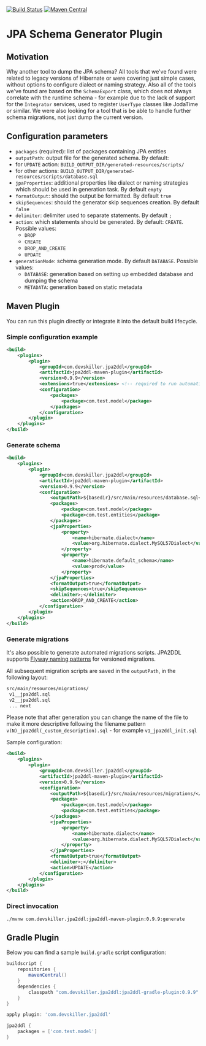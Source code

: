 [![Build Status](https://travis-ci.org/Devskiller/jpa2ddl.svg?branch=master)](https://travis-ci.org/Devskiller/jpa2ddl)   [![Maven Central](https://maven-badges.herokuapp.com/maven-central/com.devskiller.jpa2ddl/jpa2ddl-maven-plugin/badge.svg)](https://maven-badges.herokuapp.com/maven-central/com.devskiller.jpa2ddl/jpa2ddl-maven-plugin)

# JPA Schema Generator Plugin

## Motivation

Why another tool to dump the JPA schema? All tools that we've found were related to legacy versions of Hibernate or were covering just simple cases, without options to configure dialect or naming strategy. Also all of the tools we've found are based on the `SchemaExport` class, which does not always correlate with the runtime schema - for example due to the lack of support for the `Integrator` services, used to register `UserType` classes like JodaTime or similar. We were also looking for a tool that is be able to handle further schema migrations, not just dump the current version. 

## Configuration parameters

- `packages` (required): list of packages containing JPA entities
-  `outputPath`: output file for the generated schema. By default:
  - for `UPDATE` action: `BUILD_OUTPUT_DIR/generated-resources/scripts/`
  - for other actions: `BUILD_OUTPUT_DIR/generated-resources/scripts/database.sql`
- `jpaProperties`: additional properties like dialect or naming strategies which should be used in generation task. By default `empty`
- `formatOutput`: should the output be formatted. By default `true`
- `skipSequences`: should the generator skip sequences creation. By default `false`
- `delimiter`: delimiter used to separate statements. By default `;`
- `action`: which statements should be generated. By default: `CREATE`. Possible values:
  - `DROP`
  - `CREATE`
  - `DROP_AND_CREATE`
  - `UPDATE`
- `generationMode`: schema generation mode. By default `DATABASE`. Possible values:
  - `DATABASE`: generation based on setting up embedded database and dumping the schema
  - `METADATA`: generation based on static metadata

## Maven Plugin

You can run this plugin directly or integrate it into the default build lifecycle.

### Simple configuration example

```xml
<build>
    <plugins>
        <plugin>
            <groupId>com.devskiller.jpa2ddl</groupId>
            <artifactId>jpa2ddl-maven-plugin</artifactId>
            <version>0.9.9</version>
            <extensions>true</extensions> <!-- required to run automatically -->
            <configuration>
                <packages>
                    <package>com.test.model</package>
                </packages>
            </configuration>
        </plugin>
    </plugins>
</build>
```

### Generate schema

```xml
<build>
    <plugins>
        <plugin>
            <groupId>com.devskiller.jpa2ddl</groupId>
            <artifactId>jpa2ddl-maven-plugin</artifactId>
            <version>0.9.9</version>
            <configuration>
                <outputPath>${basedir}/src/main/resources/database.sql</outputPath>
                <packages>
                    <package>com.test.model</package>
                    <package>com.test.entities</package>
                </packages>
                <jpaProperties>
                    <property>
                        <name>hibernate.dialect</name>
                        <value>org.hibernate.dialect.MySQL57Dialect</value>
                    </property>
                    <property>
                        <name>hibernate.default_schema</name>
                        <value>prod</value>
                    </property>
                </jpaProperties>
                <formatOutput>true</formatOutput>
                <skipSequences>true</skipSequences>
                <delimiter>;</delimiter>
                <action>DROP_AND_CREATE</action>
            </configuration>
        </plugin>
    </plugins>
</build>
```

### Generate migrations

It's also possible to generate automated migrations scripts. JPA2DDL supports [Flyway naming patterns](https://flywaydb.org/documentation/migration/sql) for versioned migrations.

All subsequent migration scripts are saved in the `outputPath`, in the following layout:
```sh
src/main/resources/migrations/
 v1__jpa2ddl.sql
 v2__jpa2ddl.sql
 ... next
```

Please note that after generation you can change the name of the file to make it more descriptive following the filename pattern `v(N)_jpa2ddl(_custom_description).sql` - for example `v1_jpa2ddl_init.sql`

Sample configuration:

```xml
<build>
    <plugins>
        <plugin>
            <groupId>com.devskiller.jpa2ddl</groupId>
            <artifactId>jpa2ddl-maven-plugin</artifactId>
            <version>0.9.9</version>
            <configuration>
                <outputPath>${basedir}/src/main/resources/migrations/</outputPath>
                <packages>
                    <package>com.test.model</package>
                    <package>com.test.entities</package>
                </packages>
                <jpaProperties>
                    <property>
                        <name>hibernate.dialect</name>
                        <value>org.hibernate.dialect.MySQL57Dialect</value>
                    </property>
                </jpaProperties>
                <formatOutput>true</formatOutput>
                <delimiter>;</delimiter>
                <action>UPDATE</action>
            </configuration>
        </plugin>
    </plugins>
</build>
```

### Direct invocation

```
./mvnw com.devskiller.jpa2ddl:jpa2ddl-maven-plugin:0.9.9:generate
```

## Gradle Plugin

Below you can find a sample `build.gradle` script configuration:

```groovy
buildscript {
    repositories {
	    mavenCentral()
    }
    dependencies {
	    classpath "com.devskiller.jpa2ddl:jpa2ddl-gradle-plugin:0.9.9"
    }
}

apply plugin: 'com.devskiller.jpa2ddl'

jpa2ddl {
    packages = ['com.test.model']
}
```